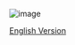 ![image](https://github.com/noxonsu/Sensorica/assets/2914674/79edffe7-aff4-4d77-82f1-d61bbb765026)

[English Version](./docs/readme.md)
